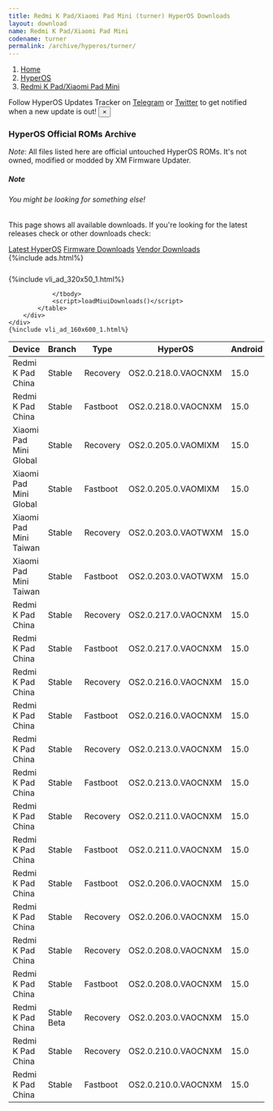 ```yaml
---
title: Redmi K Pad/Xiaomi Pad Mini (turner) HyperOS Downloads
layout: download
name: Redmi K Pad/Xiaomi Pad Mini
codename: turner
permalink: /archive/hyperos/turner/
---
```

<nav aria-label="breadcrumb">
    <ol class="breadcrumb">
        <li class="breadcrumb-item"><a href="/">Home</a></li>
        <li class="breadcrumb-item"><a href="/hyperos/">HyperOS</a></li>
        <li class="breadcrumb-item active" aria-current="page"><a href="/hyperos/turner/">Redmi K Pad/Xiaomi Pad Mini</a></li>
    </ol>
</nav>
<div class="alert alert-primary alert-dismissible fade show" role="alert">
    Follow HyperOS Updates Tracker on <a href="https://t.me/MIUIUpdatesTracker" class="alert-link">Telegram</a>
     or <a href="https://twitter.com/MiFwUpdater" class="alert-link">Twitter</a> to get notified when a new update is out!
    <button type="button" class="close" data-dismiss="alert" aria-label="Close">
        <span aria-hidden="true">&times;</span>
    </button>
</div>

### HyperOS Official ROMs Archive
*Note*: All files listed here are official untouched HyperOS ROMs. It's not owned, modified or modded by XM Firmware Updater.
<div class="card">
  <div class="card-body">
    <h5 class="card-title">Note</h5>
    <h6 class="card-subtitle mb-2 text-muted">You might be looking for something else!</h6>
    <p class="card-text">This page shows all available downloads.
     If you're looking for the latest releases check or other downloads check:</p>
    <a href="/hyperos/turner/" class="card-link">Latest HyperOS</a>
    <a href="/firmware/turner/" class="card-link">Firmware Downloads</a>
    <a href="/vendor/turner/" class="card-link">Vendor Downloads</a>
  </div>
</div>
{%include ads.html%}
<div class="row justify-content-center">
    <div class="col-10">
        <div class="table-responsive-md" style="margin-top: 25px;">
            {%include vli_ad_320x50_1.html%}
            <table id="miui" class="display dt-responsive nowrap compact table table-striped table-hover table-sm">
                <thead class="thead-dark">
                    <tr>
                        <th data-ref="device">Device</th>
                        <th data-ref="branch">Branch</th>
                        <th data-ref="type">Type</th>
                        <th data-ref="miui">HyperOS</th>
                        <th data-ref="android">Android</th>
                        <th data-ref="size">Size</th>
                        <th data-ref="size">Date</th>
                        <th data-ref="link">Link</th>
                    </tr>
                </thead>
                <tbody>
                <tr><td>Redmi K Pad China</td><td>Stable</td><td>Recovery</td><td>OS2.0.218.0.VAOCNXM</td><td>15.0</td><td>7.3 GB</td><td>2025-10-10</td><td><a href="/hyperos/turner/stable/OS2.0.218.0.VAOCNXM/">Download</a></td></tr>
<tr><td>Redmi K Pad China</td><td>Stable</td><td>Fastboot</td><td>OS2.0.218.0.VAOCNXM</td><td>15.0</td><td>8.5 GB</td><td>2025-09-26</td><td><a href="/hyperos/turner/stable/OS2.0.218.0.VAOCNXM/">Download</a></td></tr>
<tr><td>Xiaomi Pad Mini Global</td><td>Stable</td><td>Recovery</td><td>OS2.0.205.0.VAOMIXM</td><td>15.0</td><td>5.8 GB</td><td>2025-09-28</td><td><a href="/hyperos/turner/stable/OS2.0.205.0.VAOMIXM/">Download</a></td></tr>
<tr><td>Xiaomi Pad Mini Global</td><td>Stable</td><td>Fastboot</td><td>OS2.0.205.0.VAOMIXM</td><td>15.0</td><td>7.4 GB</td><td>2025-09-09</td><td><a href="/hyperos/turner/stable/OS2.0.205.0.VAOMIXM/">Download</a></td></tr>
<tr><td>Xiaomi Pad Mini Taiwan</td><td>Stable</td><td>Recovery</td><td>OS2.0.203.0.VAOTWXM</td><td>15.0</td><td>5.7 GB</td><td>2025-09-28</td><td><a href="/hyperos/turner/stable/OS2.0.203.0.VAOTWXM/">Download</a></td></tr>
<tr><td>Xiaomi Pad Mini Taiwan</td><td>Stable</td><td>Fastboot</td><td>OS2.0.203.0.VAOTWXM</td><td>15.0</td><td>6.7 GB</td><td>2025-09-18</td><td><a href="/hyperos/turner/stable/OS2.0.203.0.VAOTWXM/">Download</a></td></tr>
<tr><td>Redmi K Pad China</td><td>Stable</td><td>Recovery</td><td>OS2.0.217.0.VAOCNXM</td><td>15.0</td><td>7.3 GB</td><td>2025-09-10</td><td><a href="/hyperos/turner/stable/OS2.0.217.0.VAOCNXM/">Download</a></td></tr>
<tr><td>Redmi K Pad China</td><td>Stable</td><td>Fastboot</td><td>OS2.0.217.0.VAOCNXM</td><td>15.0</td><td>8.4 GB</td><td>2025-08-22</td><td><a href="/hyperos/turner/stable/OS2.0.217.0.VAOCNXM/">Download</a></td></tr>
<tr><td>Redmi K Pad China</td><td>Stable</td><td>Recovery</td><td>OS2.0.216.0.VAOCNXM</td><td>15.0</td><td>7.3 GB</td><td>2025-08-01</td><td><a href="/hyperos/turner/stable/OS2.0.216.0.VAOCNXM/">Download</a></td></tr>
<tr><td>Redmi K Pad China</td><td>Stable</td><td>Fastboot</td><td>OS2.0.216.0.VAOCNXM</td><td>15.0</td><td>8.4 GB</td><td>2025-07-29</td><td><a href="/hyperos/turner/stable/OS2.0.216.0.VAOCNXM/">Download</a></td></tr>
<tr><td>Redmi K Pad China</td><td>Stable</td><td>Recovery</td><td>OS2.0.213.0.VAOCNXM</td><td>15.0</td><td>7.3 GB</td><td>2025-07-09</td><td><a href="/hyperos/turner/stable/OS2.0.213.0.VAOCNXM/">Download</a></td></tr>
<tr><td>Redmi K Pad China</td><td>Stable</td><td>Fastboot</td><td>OS2.0.213.0.VAOCNXM</td><td>15.0</td><td>8.4 GB</td><td>2025-07-07</td><td><a href="/hyperos/turner/stable/OS2.0.213.0.VAOCNXM/">Download</a></td></tr>
<tr><td>Redmi K Pad China</td><td>Stable</td><td>Recovery</td><td>OS2.0.211.0.VAOCNXM</td><td>15.0</td><td>7.3 GB</td><td>2025-06-27</td><td><a href="/hyperos/turner/stable/OS2.0.211.0.VAOCNXM/">Download</a></td></tr>
<tr><td>Redmi K Pad China</td><td>Stable</td><td>Fastboot</td><td>OS2.0.211.0.VAOCNXM</td><td>15.0</td><td>8.4 GB</td><td>2025-06-25</td><td><a href="/hyperos/turner/stable/OS2.0.211.0.VAOCNXM/">Download</a></td></tr>
<tr><td>Redmi K Pad China</td><td>Stable</td><td>Fastboot</td><td>OS2.0.206.0.VAOCNXM</td><td>15.0</td><td>8.4 GB</td><td>2025-06-11</td><td><a href="/hyperos/turner/stable/OS2.0.206.0.VAOCNXM/">Download</a></td></tr>
<tr><td>Redmi K Pad China</td><td>Stable</td><td>Recovery</td><td>OS2.0.206.0.VAOCNXM</td><td>15.0</td><td>7.3 GB</td><td>2025-06-26</td><td><a href="/hyperos/turner/stable/OS2.0.206.0.VAOCNXM/">Download</a></td></tr>
<tr><td>Redmi K Pad China</td><td>Stable</td><td>Recovery</td><td>OS2.0.208.0.VAOCNXM</td><td>15.0</td><td>7.3 GB</td><td>2025-06-26</td><td><a href="/hyperos/turner/stable/OS2.0.208.0.VAOCNXM/">Download</a></td></tr>
<tr><td>Redmi K Pad China</td><td>Stable</td><td>Fastboot</td><td>OS2.0.208.0.VAOCNXM</td><td>15.0</td><td>8.4 GB</td><td>2025-06-14</td><td><a href="/hyperos/turner/stable/OS2.0.208.0.VAOCNXM/">Download</a></td></tr>
<tr><td>Redmi K Pad China</td><td>Stable Beta</td><td>Recovery</td><td>OS2.0.203.0.VAOCNXM</td><td>15.0</td><td>7.3 GB</td><td>2025-06-26</td><td><a href="/hyperos/turner/stable beta/OS2.0.203.0.VAOCNXM/">Download</a></td></tr>
<tr><td>Redmi K Pad China</td><td>Stable</td><td>Recovery</td><td>OS2.0.210.0.VAOCNXM</td><td>15.0</td><td>7.3 GB</td><td>2025-06-26</td><td><a href="/hyperos/turner/stable/OS2.0.210.0.VAOCNXM/">Download</a></td></tr>
<tr><td>Redmi K Pad China</td><td>Stable</td><td>Fastboot</td><td>OS2.0.210.0.VAOCNXM</td><td>15.0</td><td>8.4 GB</td><td>2025-06-21</td><td><a href="/hyperos/turner/stable/OS2.0.210.0.VAOCNXM/">Download</a></td></tr>

                </tbody>
                <script>loadMiuiDownloads()</script>
            </table>
        </div>
    </div>
    {%include vli_ad_160x600_1.html%}
</div>
